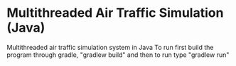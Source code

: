 # Multithreaded Air Traffic Simulation (Java)
Multithreaded air traffic simulation system in Java
To run first build the program through gradle, "gradlew build" and then to run type "gradlew run"
